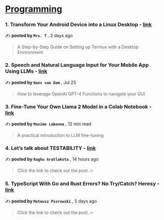 
<h1><a href=https://medium.com/tag/programming/recommended target="_blank" rel="noopener noreferrer">Programming</a></h1>
<h3>1. Transform Your Android Device into a Linux Desktop - <a href=https://medium.com/@mrs-t/transform-your-android-device-into-a-linux-desktop-110a3d084ac6?source=tag_recommended_feed---------0-84----------programming----------aca66a78_ec09_4e67_a983_e33ed8f5477d------- target="_blank" rel="noopener noreferrer">link</a></h3>

✍️ **posted by `Mrs. T`** <date> , 2 days ago</date>

<blockquote>A Step-by-Step Guide on Setting up Termux with a Desktop Environment</blockquote>

<h3>2. Speech and Natural Language Input for Your Mobile App Using LLMs - <a href=https://medium.com/towards-data-science/speech-and-natural-language-input-for-your-mobile-app-using-llms-e79e23d3c5fd?source=tag_recommended_feed---------1-107----------programming----------aca66a78_ec09_4e67_a983_e33ed8f5477d------- target="_blank" rel="noopener noreferrer">link</a></h3>

✍️ **posted by `Hans van Dam`** <date> , Jul 25</date>

<blockquote>How to leverage OpenAI GPT-4 Functions to navigate your GUI</blockquote>

<h3>3. Fine-Tune Your Own Llama 2 Model in a Colab Notebook - <a href=https://medium.com/towards-data-science/fine-tune-your-own-llama-2-model-in-a-colab-notebook-df9823a04a32?source=tag_recommended_feed---------2-85----------programming----------aca66a78_ec09_4e67_a983_e33ed8f5477d------- target="_blank" rel="noopener noreferrer">link</a></h3>

✍️ **posted by `Maxime Labonne`** <date> , 12 min read</date>

<blockquote>A practical introduction to LLM fine-tuning</blockquote>

<h3>4. Let’s talk about TESTABILITY - <a href=https://medium.com/@raghuel/lets-talk-about-testability-5feee016ac98?source=tag_recommended_feed---------3-84----------programming----------aca66a78_ec09_4e67_a983_e33ed8f5477d------- target="_blank" rel="noopener noreferrer">link</a></h3>

✍️ **posted by `Raghu Aratlakota`** <date> , 14 hours ago</date>

<blockquote>Click the link to check out the post. ⌲</blockquote>

<h3>5. TypeScript With Go and Rust Errors? No Try/Catch? Heresy - <a href=https://medium.com/better-programming/typescript-with-go-rust-errors-no-try-catch-heresy-da0e43ce5f78?source=tag_recommended_feed---------4-107----------programming----------aca66a78_ec09_4e67_a983_e33ed8f5477d------- target="_blank" rel="noopener noreferrer">link</a></h3>

✍️ **posted by `Mateusz Piorowski`** <date> , 5 days ago</date>

<blockquote>Click the link to check out the post. ⌲</blockquote>

